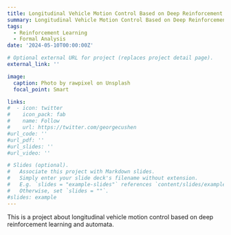 ```yaml
---
title: Longitudinal Vehicle Motion Control Based on Deep Reinforcement Learning and Automata
summary: Longitudinal Vehicle Motion Control Based on Deep Reinforcement Learning and Automata.
tags:
  - Reinforcement Learning
  - Formal Analysis
date: '2024-05-10T00:00:00Z'

# Optional external URL for project (replaces project detail page).
external_link: ''

image:
  caption: Photo by rawpixel on Unsplash
  focal_point: Smart

links:
#  - icon: twitter
#    icon_pack: fab
#    name: Follow
#    url: https://twitter.com/georgecushen
#url_code: ''
#url_pdf: ''
#url_slides: ''
#url_video: ''

# Slides (optional).
#   Associate this project with Markdown slides.
#   Simply enter your slide deck's filename without extension.
#   E.g. `slides = "example-slides"` references `content/slides/example-slides.md`.
#   Otherwise, set `slides = ""`.
#slides: example
---
```


This is a project about longitudinal vehicle motion control based on deep reinforcement learning and automata.
